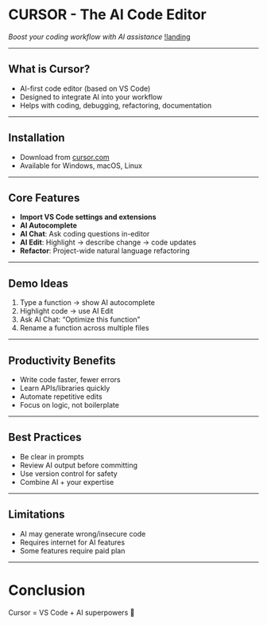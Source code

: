 # CURSOR - The AI Code Editor

*Boost your coding workflow with AI assistance*
[!landing](./cursor/cursor.png)


---

## What is Cursor?
- AI-first code editor (based on VS Code)
- Designed to integrate AI into your workflow
- Helps with coding, debugging, refactoring, documentation

---

## Installation
- Download from [cursor.com](https://cursor.com)
- Available for Windows, macOS, Linux


---

## Core Features
- **Import VS Code settings and extensions**
- **AI Autocomplete**
- **AI Chat**: Ask coding questions in-editor
- **AI Edit**: Highlight → describe change → code updates
- **Refactor**: Project-wide natural language refactoring

---

## Demo Ideas
1. Type a function → show AI autocomplete
2. Highlight code → use AI Edit
3. Ask AI Chat: “Optimize this function”
4. Rename a function across multiple files

---

## Productivity Benefits
- Write code faster, fewer errors
- Learn APIs/libraries quickly
- Automate repetitive edits
- Focus on logic, not boilerplate

---

## Best Practices
- Be clear in prompts
- Review AI output before committing
- Use version control for safety
- Combine AI + your expertise

---

## Limitations
- AI may generate wrong/insecure code
- Requires internet for AI features
- Some features require paid plan

---

# Conclusion
Cursor = VS Code + AI superpowers 🚀


